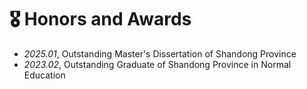 # 🎖 Honors and Awards
- *2025.01*, Outstanding Master's Dissertation of Shandong Province
- *2023.02*, Outstanding Graduate of Shandong Province in Normal Education 
